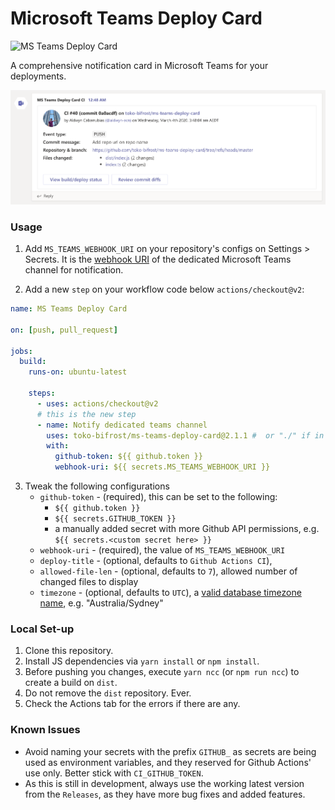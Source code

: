 # Microsoft Teams Deploy Card

![MS Teams Deploy Card](https://github.com/toko-bifrost/ms-teams-deploy-card/workflows/MS%20Teams%20Deploy%20Card/badge.svg)

A comprehensive notification card in Microsoft Teams for your deployments.

![](screenshot.png)

### Usage

1. Add `MS_TEAMS_WEBHOOK_URI` on your repository's configs on Settings > Secrets. It is the [webhook URI](https://docs.microsoft.com/en-us/microsoftteams/platform/webhooks-and-connectors/how-to/add-incoming-webhook) of the dedicated Microsoft Teams channel for notification.

2) Add a new `step` on your workflow code below `actions/checkout@v2`:

```yaml
name: MS Teams Deploy Card

on: [push, pull_request]

jobs:
  build:
    runs-on: ubuntu-latest

    steps:
      - uses: actions/checkout@v2
      # this is the new step
      - name: Notify dedicated teams channel
        uses: toko-bifrost/ms-teams-deploy-card@2.1.1 #  or "./" if in a local set-up
        with:
          github-token: ${{ github.token }}
          webhook-uri: ${{ secrets.MS_TEAMS_WEBHOOK_URI }}
```

3. Tweak the following configurations
   - `github-token` - (required), this can be set to the following:
     - `${{ github.token }}`
     - `${{ secrets.GITHUB_TOKEN }}`
     - a manually added secret with more Github API permissions, e.g. `${{ secrets.<custom secret here> }}`
   - `webhook-uri` - (required), the value of `MS_TEAMS_WEBHOOK_URI`
   - `deploy-title` - (optional, defaults to `Github Actions CI`),
   - `allowed-file-len` - (optional, defaults to `7`), allowed number of changed files to display
   - `timezone` - (optional, defaults to `UTC`), a [valid database timezone name](https://en.wikipedia.org/wiki/List_of_tz_database_time_zones), e.g. "Australia/Sydney"

### Local Set-up

1. Clone this repository.
2. Install JS dependencies via `yarn install` or `npm install`.
3. Before pushing you changes, execute `yarn ncc` (or `npm run ncc`) to create a build on `dist`.
4. Do not remove the `dist` repository. Ever.
5. Check the Actions tab for the errors if there are any.

### Known Issues

- Avoid naming your secrets with the prefix `GITHUB_` as secrets are being used as environment variables, and they reserved for Github Actions' use only. Better stick with `CI_GITHUB_TOKEN`.
- As this is still in development, always use the working latest version from the `Releases`, as they have more bug fixes and added features.
